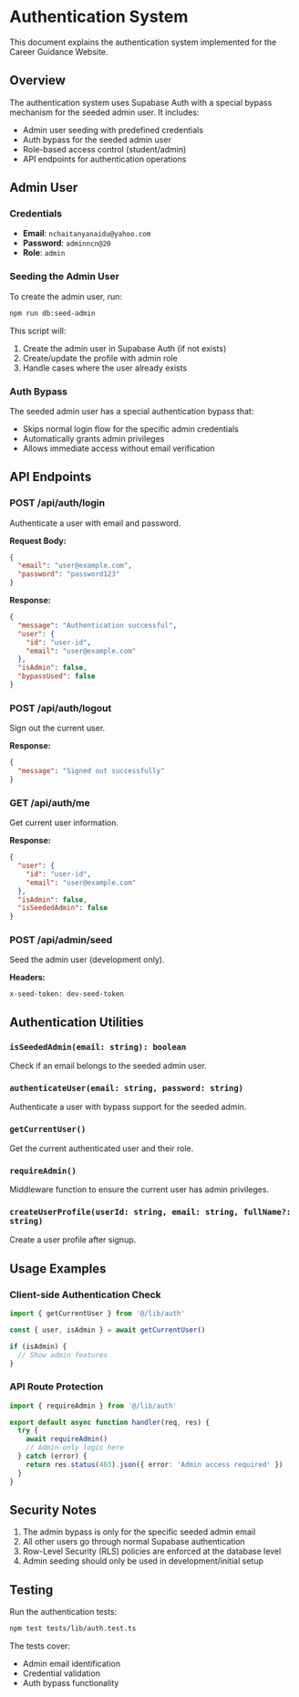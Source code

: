 # Authentication System

This document explains the authentication system implemented for the Career Guidance Website.

## Overview

The authentication system uses Supabase Auth with a special bypass mechanism for the seeded admin user. It includes:

- Admin user seeding with predefined credentials
- Auth bypass for the seeded admin user
- Role-based access control (student/admin)
- API endpoints for authentication operations

## Admin User

### Credentials
- **Email**: `nchaitanyanaidu@yahoo.com`
- **Password**: `adminncn@20`
- **Role**: `admin`

### Seeding the Admin User

To create the admin user, run:

```bash
npm run db:seed-admin
```

This script will:
1. Create the admin user in Supabase Auth (if not exists)
2. Create/update the profile with admin role
3. Handle cases where the user already exists

### Auth Bypass

The seeded admin user has a special authentication bypass that:
- Skips normal login flow for the specific admin credentials
- Automatically grants admin privileges
- Allows immediate access without email verification

## API Endpoints

### POST /api/auth/login
Authenticate a user with email and password.

**Request Body:**
```json
{
  "email": "user@example.com",
  "password": "password123"
}
```

**Response:**
```json
{
  "message": "Authentication successful",
  "user": {
    "id": "user-id",
    "email": "user@example.com"
  },
  "isAdmin": false,
  "bypassUsed": false
}
```

### POST /api/auth/logout
Sign out the current user.

**Response:**
```json
{
  "message": "Signed out successfully"
}
```

### GET /api/auth/me
Get current user information.

**Response:**
```json
{
  "user": {
    "id": "user-id",
    "email": "user@example.com"
  },
  "isAdmin": false,
  "isSeededAdmin": false
}
```

### POST /api/admin/seed
Seed the admin user (development only).

**Headers:**
```
x-seed-token: dev-seed-token
```

## Authentication Utilities

### `isSeededAdmin(email: string): boolean`
Check if an email belongs to the seeded admin user.

### `authenticateUser(email: string, password: string)`
Authenticate a user with bypass support for the seeded admin.

### `getCurrentUser()`
Get the current authenticated user and their role.

### `requireAdmin()`
Middleware function to ensure the current user has admin privileges.

### `createUserProfile(userId: string, email: string, fullName?: string)`
Create a user profile after signup.

## Usage Examples

### Client-side Authentication Check
```typescript
import { getCurrentUser } from '@/lib/auth'

const { user, isAdmin } = await getCurrentUser()

if (isAdmin) {
  // Show admin features
}
```

### API Route Protection
```typescript
import { requireAdmin } from '@/lib/auth'

export default async function handler(req, res) {
  try {
    await requireAdmin()
    // Admin-only logic here
  } catch (error) {
    return res.status(403).json({ error: 'Admin access required' })
  }
}
```

## Security Notes

1. The admin bypass is only for the specific seeded admin email
2. All other users go through normal Supabase authentication
3. Row-Level Security (RLS) policies are enforced at the database level
4. Admin seeding should only be used in development/initial setup

## Testing

Run the authentication tests:

```bash
npm test tests/lib/auth.test.ts
```

The tests cover:
- Admin email identification
- Credential validation
- Auth bypass functionality